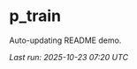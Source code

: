 # p_train

Auto-updating README demo.

<!--START_SECTION:status-->
_Last run: 2025-10-23 07:20 UTC_
<!--END_SECTION:status-->




































































































































































































































































































































































































































































































































































































































































































































































































































































































































































































































































































































































































































































































































































































































































































